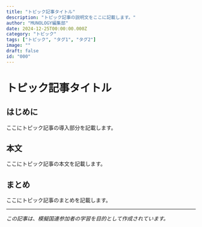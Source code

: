 ```yaml
---
title: "トピック記事タイトル"
description: "トピック記事の説明文をここに記載します。"
author: "MUNOLOGY編集部"
date: 2024-12-25T00:00:00.000Z
category: "トピック"
tags: ["トピック", "タグ1", "タグ2"]
image: ""
draft: false
id: "000"
---
```


# トピック記事タイトル

## はじめに

ここにトピック記事の導入部分を記載します。

## 本文

ここにトピック記事の本文を記載します。

## まとめ

ここにトピック記事のまとめを記載します。

---

*この記事は、模擬国連参加者の学習を目的として作成されています。* 